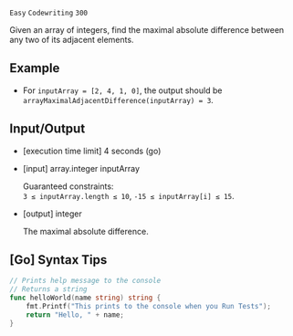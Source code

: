 `Easy`	`Codewriting` 	`300`

Given an array of integers, find the maximal absolute difference between any two of its adjacent elements.

## Example

- For `inputArray = [2, 4, 1, 0]`, the output should be
`arrayMaximalAdjacentDifference(inputArray) = 3`.

## Input/Output

- [execution time limit] 4 seconds (go)

- [input] array.integer inputArray

    Guaranteed constraints: \
    `3 ≤ inputArray.length ≤ 10`,
    `-15 ≤ inputArray[i] ≤ 15`.

- [output] integer

    The maximal absolute difference.

## [Go] Syntax Tips

``` go
// Prints help message to the console
// Returns a string
func helloWorld(name string) string {
    fmt.Printf("This prints to the console when you Run Tests");
    return "Hello, " + name;
}
```
